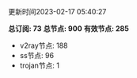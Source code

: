 更新时间2023-02-17 05:40:27

**总订阅: 73**
**总节点: 900**
**有效节点: 285**
- v2ray节点: 188
- ss节点: 96
- trojan节点: 1
